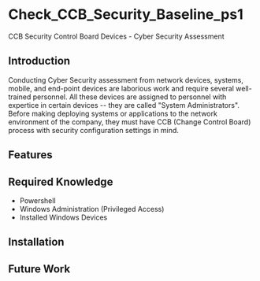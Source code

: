 # Check_CCB_Security_Baseline_ps1
CCB Security Control Board Devices - Cyber Security Assessment

Introduction
------------
Conducting Cyber Security assessment from network devices, systems, mobile, and end-point devices are laborious work and require several well-trained personnel. All these devices are assigned to personnel with expertice in certain devices -- they are called "System Administrators". Before making deploying systems or applications to the network environment of the company, they must have CCB (Change Control Board) process with security configuration settings in mind.

Features
--------

Required Knowledge
------------------
- Powershell
- Windows Administration (Privileged Access)
- Installed Windows Devices

Installation
------------


Future Work
-----------
